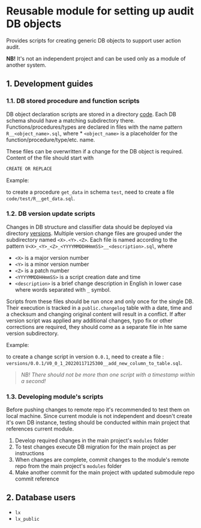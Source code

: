 # Reusable module for setting up audit DB objects

Provides scripts for creating generic DB objects to support user action audit.

**NB!** It's not an independent project and can be used only as a module of another system.

## 1. Development guides

### 1.1. DB stored procedure and function scripts

DB object declaration scripts are stored in a directory [code](code/). Each DB schema should have a matching subdirectory there. Functions/procedures/types are declared in files with the name pattern `R__<object_name>.sql`, where
    * `<object_name>` is a placeholder for the function/procedure/type/etc. name.

These files can be overwritten if a change for the DB object is required. Content of the file should start with

```sh
CREATE OR REPLACE
```

Example:

to create a procedure `get_data` in schema `test`, need to create a file `code/test/R__get_data.sql`.

### 1.2. DB version update scripts

Changes in DB structure and classifier data should be deployed via directory [versions](versions/). Multiple version change files are grouped under the subdirectory named `<X>.<Y>.<Z>`. Each file is named according to the pattern `V<X>_<Y>_<Z>_<YYYYMMDDHHmmSS>__<description>.sql`, where

* `<X>` is a major version number
* `<Y>` is a minor version number
* `<Z>` is a patch number
* `<YYYYMMDDHHmmSS>` is a script creation date and time
* `<description>` is a brief change description in English in lower case where words separated with `_` symbol.

Scripts from these files should be run once and only once for the single DB. Their execution is tracked in a `public.changelog` table with a date, time and a checksum and changing original content will result in a conflict. If after version script was applied any additional changes, typo fix or other corrections are required, they should come as a separate file in hte same version subdirectory.

Example:

to create a change script in version `0.0.1`, need to create a file : `versions/0.0.1/V0_0_1_20220117125300__add_new_column_to_table.sql`.

> *NB! There should not be more than one script with a timestamp within a second!*

### 1.3. Developing module's scripts

Before pushing changes to remote repo it's recommended to test them on local machine. Since current module is not independent and doesn't create it's own DB instance, testing should be conducted within main project that references current module.

1. Develop required changes in the main project's `modules` folder
1. To test changes execute DB migration for the main project as per instructions
1. When changes are complete, commit changes to the module's remote repo from the main project's `modules` folder
1. Make another commit for the main project with updated submodule repo commit reference

## 2. Database users

* `lx`
* `lx_public`
